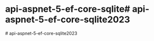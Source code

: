 # api-aspnet-5-ef-core-sqlite#   a p i - a s p n e t - 5 - e f - c o r e - s q l i t e 2 0 2 3  
 #   a p i - a s p n e t - 5 - e f - c o r e - s q l i t e 2 0 2 3  
 